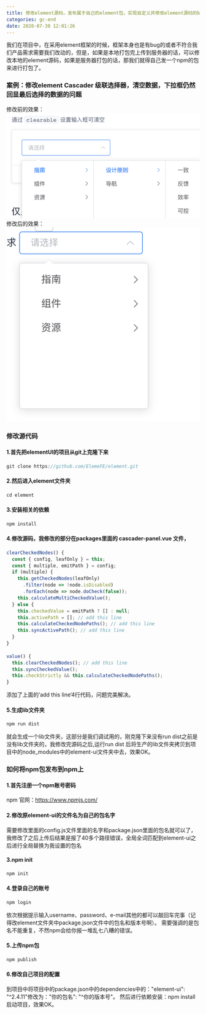 ```yaml
---
title: 修改element源码，发布属于自己的element包，实现自定义并修改element源码的bug，来实现线上使用自己的包来打包文件
categories: gc-end
date: 2020-07-30 12:01:26
---
```

我们在项目中，在采用element框架的时候，框架本身也是有bug的或者不符合我们产品需求需要我们改动的，但是，如果是本地打包完上传到服务器的话，可以修改本地的element源码，如果是服务器打包的话，那我们就得自己发一个npm的包来进行打包了。
### 案例：修改element Cascader 级联选择器，清空数据，下拉框仍然回显最后选择的数据的问题

<!-- more -->

修改前的效果：
![blockchain](https://raw.githubusercontent.com/xiaosongread/github-xiaosongread-hexo/master/img-folder/npm-1.png)
修改后的效果：
![blockchain](https://raw.githubusercontent.com/xiaosongread/github-xiaosongread-hexo/master/img-folder/npm-2.png)

### 修改源代码
#### 1.首先把elementUI的项目从git上克隆下来
```javascript
git clone https://github.com/ElemeFE/element.git
```
#### 2.然后进入element文件夹
```javascript
cd element
```
#### 3.安装相关的依赖
```javascript
npm install
```
#### 4.修改源码，我修改的部分在packages里面的 cascader-panel.vue 文件，
```javascript
clearCheckedNodes() {
  const { config, leafOnly } = this;
  const { multiple, emitPath } = config;
  if (multiple) {
    this.getCheckedNodes(leafOnly)
      .filter(node => !node.isDisabled)
      .forEach(node => node.doCheck(false));
    this.calculateMultiCheckedValue();
  } else {
    this.checkedValue = emitPath ? [] : null;
    this.activePath = []; // add this line
    this.calculateCheckedNodePaths(); // add this line
    this.syncActivePath(); // add this line
  }
}

value() {
  this.clearCheckedNodes(); // add this line
  this.syncCheckedValue();
  this.checkStrictly && this.calculateCheckedNodePaths();
}
```
添加了上面的’add this line‘4行代码，问题完美解决。
#### 5.生成lib文件夹
```javascript
npm run dist
```
就会生成一个lib文件夹，这部分是我们调试用的，刚克隆下来没有run dist之前是没有lib文件夹的，我修改完源码之后,运行run dist 后将生产的lib文件夹拷贝到项目中的node_modules中的element-ui文件夹中去，效果OK。

### 如何将npm包发布到npm上
#### 1.首先注册一个npm账号密码
npm 官网：https://www.npmjs.com/
#### 2.修改原element-ui的文件名为自己的包名字
需要修改里面的config.js文件里面的名字和package.json里面的包名就可以了，我修改了之后上传后结果是报了40多个路径错误，全局全词匹配到element-ui之后进行全局替换为我设置的包名
#### 3.npm init
```javascript
npm init 
```
#### 4.登录自己的账号
```javascript
npm login 
```
依次根据提示输入username、password、e-mail其他的都可以敲回车完事（记得改element文件夹中package.json文件中的包名和版本号啊）。
需要强调的是包名不能重复，不然npm会给你报一堆乱七八糟的错误。
#### 5.上传npm包
```javascript
npm publish
```
#### 6.修改自己项目的配置
到项目中将项目中的package.json中的dependencies中的："element-ui": "^2.4.11"修改为："你的包名": "^你的版本号"。
然后进行依赖安装：npm install
启动项目，效果OK。